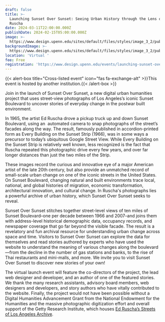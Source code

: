 ```yaml
---
draft: false
title: >-
  Launching Sunset Over Sunset: Seeing Urban History through the Lens of Ed
  Ruscha
date: 2024-03-11T22:00:00.000Z
publishDate: 2024-02-15T05:00:00.000Z
image: >-
  https://www.design.upenn.edu/sites/default/files/styles/image_3_2/public/images/Screenshot%202024-02-04%20at%202.51.53%20PM.jpeg?h=95214cc9&itok=u260bH6h
backgroundImage: >-
  https://www.design.upenn.edu/sites/default/files/styles/image_3_2/public/images/Screenshot%202024-02-04%20at%202.51.53%20PM.jpeg?h=95214cc9&itok=u260bH6h
location: 'Virtual '
fee: Free
registration: 'https://www.design.upenn.edu/events/launching-sunset-over-sunset'
---
```


{{\< alert-box title="Cross-listed event" icon="fas fa-exchange-alt" >}}This event is hosted by another institution.{{\< /alert-box >}}

Join in the launch of Sunset Over Sunset, a new digital urban humanities project that uses street-view photographs of Los Angeles’s iconic Sunset Boulevard to uncover stories of everyday change in the postwar built environment.

In 1965, the artist Ed Ruscha drove a pickup truck up and down Sunset Boulevard, using an  automated camera to snap photographs of the street’s facades along the way. The result, famously published in accordion-printed form as Every Building on the Sunset Strip (1966), was in some ways a precursor to today’s ubiquitous Google Street View. While Every Building on the Sunset Strip is relatively well known, less recognized is the fact that Ruscha repeated this photographic drive every few years, and over far longer distances than just the two miles of the Strip.

These images record the curious and innovative eye of a major American artist of the late 20th century, but also provide an unmatched record of small-scale urban change on one of the iconic streets in the United States. On Sunset Boulevard, changing natural and built environments trace local, national, and global histories of migration, economic transformation, architectural innovation, and cultural change. In Ruscha's photographs lies a powerful archive of urban history, which Sunset Over Sunset seeks to reveal.

Sunset Over Sunset stitches together street-level views of ten miles of Sunset Boulevard–one per decade between 1966 and 2007–and joins them with address-level historical demographic data, occupancy records, and newspaper coverage that go far beyond the visible facade. The result is a revelatory and fun archival resource for understanding urban change across space and time. Visitors to Sunset Over Sunset can explore the data for themselves and read stories authored by experts who have used the website to understand the meaning of various changes along the boulevard—from the decline in the number of gas stations and banks, to the rise of Thai restaurants and mini-malls, and more. We invite you to visit Sunset Over Sunset to discover new stories of your own!

The virtual launch event will feature the co-directors of the project, the lead web designer and developer, and an author of one of the featured stories. We thank the many research assistants, advisory board members, web designers and developers, and story authors who have vitally contributed to the website. Finally, the project would not have been possible without a Digital Humanities Advancement Grant from the National Endowment for the Humanities and the massive photographic digitization effort and overall support of the Getty Research Institute, which houses [Ed Ruscha’s Streets of Los Angeles Archive](https://www.getty.edu/research/special_collections/notable/ruscha.html).
